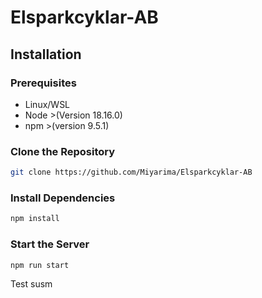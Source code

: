 # Elsparkcyklar-AB

## Installation

### Prerequisites

- Linux/WSL
- Node >(Version 18.16.0)
- npm >(version 9.5.1)

### Clone the Repository

```bash
git clone https://github.com/Miyarima/Elsparkcyklar-AB
```

### Install Dependencies

```bash
npm install
```

### Start the Server

```bash
npm run start
```

Test susm
